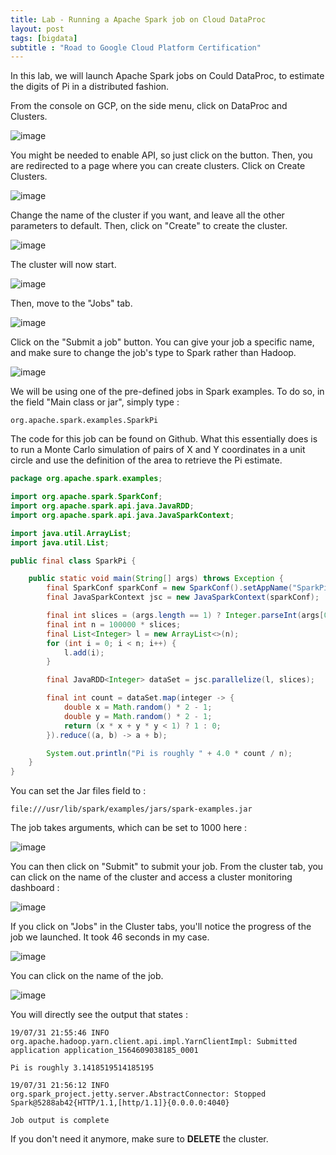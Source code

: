 ```yaml
---
title: Lab - Running a Apache Spark job on Cloud DataProc
layout: post
tags: [bigdata]
subtitle : "Road to Google Cloud Platform Certification"
---
```


In this lab, we will launch Apache Spark jobs on Could DataProc, to estimate the digits of Pi in a distributed fashion.

From the console on GCP, on the side menu, click on DataProc and Clusters.

![image](https://maelfabien.github.io/assets/images/gcp_54.jpg)

You might be needed to enable API, so just click on the button. Then, you are redirected to a page where you can create clusters. Click on Create Clusters.

![image](https://maelfabien.github.io/assets/images/gcp_55.jpg)

Change the name of the cluster if you want, and leave all the other parameters to default. Then, click on "Create" to create the cluster.

![image](https://maelfabien.github.io/assets/images/gcp_56.jpg)

The cluster will now start. 

![image](https://maelfabien.github.io/assets/images/gcp_57.jpg)

Then, move to the "Jobs" tab. 

![image](https://maelfabien.github.io/assets/images/gcp_58.jpg)

Click on the "Submit a job" button. You can give your job a specific name, and make sure to change the job's type to Spark rather than Hadoop.

![image](https://maelfabien.github.io/assets/images/gcp_59.jpg)

We will be using one of the pre-defined jobs in Spark examples. To do so, in the field "Main class or jar", simply type :

```
org.apache.spark.examples.SparkPi
```

The code for this job can be found on Github. What this essentially does is to run a Monte Carlo simulation of pairs of X and Y coordinates in a unit circle and use the definition of the area to retrieve the Pi estimate.

```java
package org.apache.spark.examples;

import org.apache.spark.SparkConf;
import org.apache.spark.api.java.JavaRDD;
import org.apache.spark.api.java.JavaSparkContext;

import java.util.ArrayList;
import java.util.List;

public final class SparkPi {

    public static void main(String[] args) throws Exception {
        final SparkConf sparkConf = new SparkConf().setAppName("SparkPi");
        final JavaSparkContext jsc = new JavaSparkContext(sparkConf);

        final int slices = (args.length == 1) ? Integer.parseInt(args[0]) : 2;
        final int n = 100000 * slices;
        final List<Integer> l = new ArrayList<>(n);
        for (int i = 0; i < n; i++) {
            l.add(i);
        }

        final JavaRDD<Integer> dataSet = jsc.parallelize(l, slices);

        final int count = dataSet.map(integer -> {
            double x = Math.random() * 2 - 1;
            double y = Math.random() * 2 - 1;
            return (x * x + y * y < 1) ? 1 : 0;
        }).reduce((a, b) -> a + b);

        System.out.println("Pi is roughly " + 4.0 * count / n);
    }
}
```

You can set the Jar files field to :

```
file:///usr/lib/spark/examples/jars/spark-examples.jar
```

The job takes arguments, which can be set to 1000 here :

![image](https://maelfabien.github.io/assets/images/gcp_60.jpg)

You can then click on "Submit" to submit your job. From the cluster tab, you can click on the name of the cluster and access a cluster monitoring dashboard :

![image](https://maelfabien.github.io/assets/images/gcp_61.jpg)

If you click on "Jobs" in the Cluster tabs, you'll notice the progress of the job we launched. It took 46 seconds in my case.

![image](https://maelfabien.github.io/assets/images/gcp_62.jpg)

You can click on the name of the job.

![image](https://maelfabien.github.io/assets/images/gcp_63.jpg)

You will directly see the output that states :

```
19/07/31 21:55:46 INFO org.apache.hadoop.yarn.client.api.impl.YarnClientImpl: Submitted application application_1564609038185_0001

Pi is roughly 3.1418519514185195

19/07/31 21:56:12 INFO org.spark_project.jetty.server.AbstractConnector: Stopped Spark@5288ab42{HTTP/1.1,[http/1.1]}{0.0.0.0:4040}

Job output is complete
```

If you don't need it anymore, make sure to **DELETE** the cluster.
